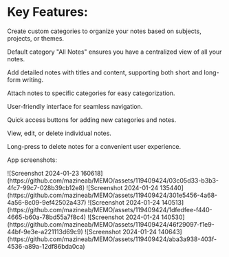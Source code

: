 # Key Features:
<p>Create custom categories to organize your notes based on subjects, projects, or themes.</p>
<p>Default category "All Notes" ensures you have a centralized view of all your notes.</p>
<p>Add detailed notes with titles and content, supporting both short and long-form writing.</p>
<p>Attach notes to specific categories for easy categorization.</p>
<p>User-friendly interface for seamless navigation.</p>
<p>Quick access buttons for adding new categories and notes.</p>
<p>View, edit, or delete individual notes.</p>
<p>Long-press to delete notes for a convenient user experience.</p>

<p>App screenshots:</p>
![Screenshot 2024-01-23 160618](https://github.com/mazineab/MEMO/assets/119409424/03c05d33-b3b3-4fc7-99c7-028b39cb12e8)
![Screenshot 2024-01-24 135440](https://github.com/mazineab/MEMO/assets/119409424/301e5456-4a68-4a56-8c09-9ef42502a437)
![Screenshot 2024-01-24 140513](https://github.com/mazineab/MEMO/assets/119409424/1dfedfee-f440-4665-b60a-78bd55a7f8c4)
![Screenshot 2024-01-24 140530](https://github.com/mazineab/MEMO/assets/119409424/46f29097-f1e9-44bf-9e3e-a221113d69c9)
![Screenshot 2024-01-24 140643](https://github.com/mazineab/MEMO/assets/119409424/aba3a938-403f-4536-a89a-12df86bda0ca)


